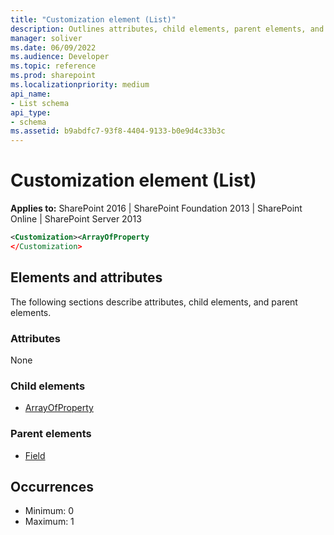 ```yaml
---
title: "Customization element (List)"
description: Outlines attributes, child elements, parent elements, and occurrences for the Customization element in Sharepoint.
manager: soliver
ms.date: 06/09/2022
ms.audience: Developer
ms.topic: reference
ms.prod: sharepoint
ms.localizationpriority: medium
api_name:
- List schema
api_type:
- schema
ms.assetid: b9abdfc7-93f8-4404-9133-b0e9d4c33b3c
---
```


# Customization element (List)

**Applies to:** SharePoint 2016 | SharePoint Foundation 2013 | SharePoint Online | SharePoint Server 2013
  
```XML
<Customization><ArrayOfProperty
</Customization>
```

## Elements and attributes

The following sections describe attributes, child elements, and parent elements.

### Attributes

None
   
### Child elements

- [ArrayOfProperty](arrayofproperty-element-list.md)
   
### Parent elements

- [Field](field-element-list.md)
   
## Occurrences

- Minimum: 0
- Maximum: 1  

<br/> 
   

